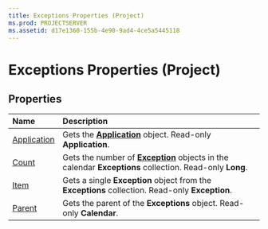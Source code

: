 ```yaml
---
title: Exceptions Properties (Project)
ms.prod: PROJECTSERVER
ms.assetid: d17e1360-155b-4e90-9ad4-4ce5a5445118
---
```



# Exceptions Properties (Project)

## Properties



|**Name**|**Description**|
|:-----|:-----|
|[Application](exceptions-application-property-project.md)|Gets the  **[Application](application-object-project.md)** object. Read-only **Application**.|
|[Count](exceptions-count-property-project.md)|Gets the number of  **[Exception](exceptions-object-project.md)** objects in the calendar **Exceptions** collection. Read-only **Long**.|
|[Item](exceptions-item-property-project.md)|Gets a single  **Exception** object from the **Exceptions** collection. Read-only **Exception**.|
|[Parent](exceptions-parent-property-project.md)|Gets the parent of the  **Exceptions** object. Read-only **Calendar**.|

